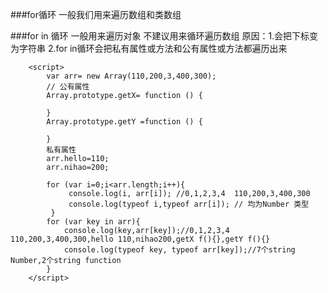 ###for循环  一般我们用来遍历数组和类数组

###for in 循环  一般用来遍历对象  不建议用来循环遍历数组
原因：1.会把下标变为字符串
      2.for in循环会把私有属性或方法和公有属性或方法都遍历出来
```
    <script>
        var arr= new Array(110,200,3,400,300);
        // 公有属性
        Array.prototype.getX= function () {
    
        }
        Array.prototype.getY =function () {
    
        }
        私有属性
        arr.hello=110;
        arr.nihao=200;
    
        for (var i=0;i<arr.length;i++){
             console.log(i, arr[i]); //0,1,2,3,4  110,200,3,400,300
             console.log(typeof i,typeof arr[i]); // 均为Number 类型
         }
        for (var key in arr){
            console.log(key,arr[key]);//0,1,2,3,4   110,200,3,400,300,hello 110,nihao200,getX f(){},getY f(){}
            console.log(typeof key, typeof arr[key]);//7个string Number,2个string function
        }
    </script>
```